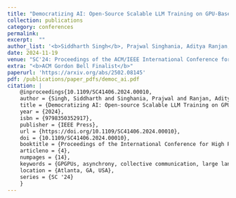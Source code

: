 ```yaml
---
title: "Democratizing AI: Open-Source Scalable LLM Training on GPU-Based Supercomputers"
collection: publications
category: conferences
permalink: 
excerpt:  ""
author_list: '<b>Siddharth Singh</b>, Prajwal Singhania, Aditya Ranjan, John Kirchenbauer, Jonas Geiping, Yuxin Wen, Neel Jain, Abhimanyu Hans, Manli Shu, Aditya Tomar, Tom Goldstein, and Abhinav Bhatele'
date: 2024-11-19 
venue: "SC'24: Proceedings of the ACM/IEEE International Conference for High Performance Computing, Networking, Storage and Analysis"
extra: "<b>ACM Gordon Bell Finalist</b>"
paperurl: 'https://arxiv.org/abs/2502.08145'
pdf: /publications/paper_pdfs/democ_ai.pdf
citation: |
    @inproceedings{10.1109/SC41406.2024.00010,
    author = {Singh, Siddharth and Singhania, Prajwal and Ranjan, Aditya and Kirchenbauer, John and Geiping, Jonas and Wen, Yuxin and Jain, Neel and Hans, Abhimanyu and Shu, Manli and Tomar, Aditya and Goldstein, Tom and Bhatele, Abhinav},
    title = {Democratizing AI: Open-source Scalable LLM Training on GPU-based Supercomputers},
    year = {2024},
    isbn = {9798350352917},
    publisher = {IEEE Press},
    url = {https://doi.org/10.1109/SC41406.2024.00010},
    doi = {10.1109/SC41406.2024.00010},
    booktitle = {Proceedings of the International Conference for High Performance Computing, Networking, Storage, and Analysis},
    articleno = {4},
    numpages = {14},
    keywords = {GPGPUs, asynchrony, collective communication, large language models, parallel training},
    location = {Atlanta, GA, USA},
    series = {SC '24}
    }
---
```



